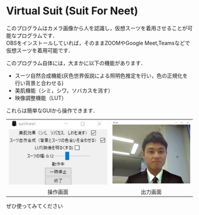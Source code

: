 # Virtual Suit (Suit For Neet)
このプログラムはカメラ画像から人を認識し，仮想スーツを着用させることが可能なプログラムです．  
OBSをインストールしていれば，そのままZOOMやGoogle Meet,Teamsなどで仮想スーツを着用可能です．

このプログラム自体には，大まかに以下の機能があります．  

* スーツ自然合成機能(灰色世界仮説による照明色推定を行い，色の正規化を行い背景と合わせる) 
* 美肌機能（シミ，シワ，ソバカスを消す）
* 映像調整機能（LUT）

これらは簡単なGUIから操作できます．


| | |
|:---:|:---:|
|![](gui.jpg)|![](output.png)|
|操作画面|出力画面|

 
ぜひ使ってみてください
